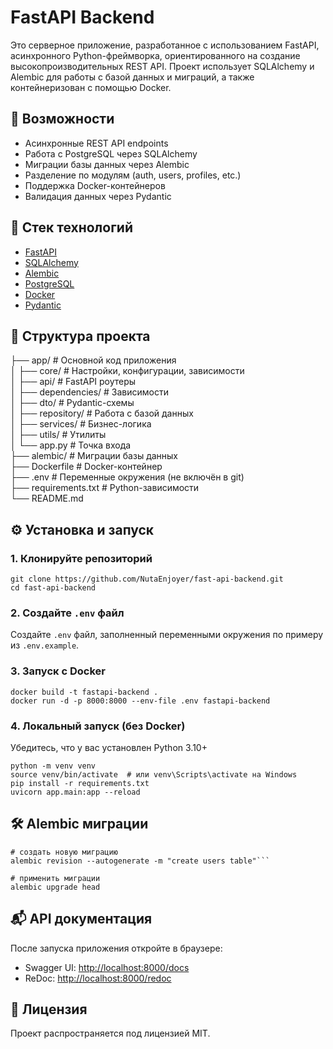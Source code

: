 # FastAPI Backend

Это серверное приложение, разработанное с использованием FastAPI, асинхронного Python-фреймворка, ориентированного на создание высокопроизводительных REST API. Проект использует SQLAlchemy и Alembic для работы с базой данных и миграций, а также контейнеризован с помощью Docker.

## 📌 Возможности

- Асинхронные REST API endpoints
- Работа с PostgreSQL через SQLAlchemy
- Миграции базы данных через Alembic
- Разделение по модулям (auth, users, profiles, etc.)
- Поддержка Docker-контейнеров
- Валидация данных через Pydantic

## 🚀 Стек технологий

- [FastAPI](https://fastapi.tiangolo.com/)
- [SQLAlchemy](https://www.sqlalchemy.org/)
- [Alembic](https://alembic.sqlalchemy.org/)
- [PostgreSQL](https://www.postgresql.org/)
- [Docker](https://www.docker.com/)
- [Pydantic](https://docs.pydantic.dev/)

## 📁 Структура проекта

├── app/ # Основной код приложения  
│ ├── core/ # Настройки, конфигурации, зависимости  
│ ├── api/ # FastAPI роутеры  
│ ├── dependencies/ # Зависимости  
│ ├── dto/ # Pydantic-схемы  
│ ├── repository/ # Работа с базой данных  
│ ├── services/ # Бизнес-логика  
│ ├── utils/ # Утилиты  
│ └── app.py # Точка входа  
├── alembic/ # Миграции базы данных  
├── Dockerfile # Docker-контейнер  
├── .env # Переменные окружения (не включён в git)  
├── requirements.txt # Python-зависимости  
└── README.md  

## ⚙️ Установка и запуск

### 1. Клонируйте репозиторий

```shell
git clone https://github.com/NutaEnjoyer/fast-api-backend.git
cd fast-api-backend 
```

### 2. Создайте `.env` файл

Создайте `.env` файл, заполненный переменными окружения по примеру из `.env.example`.

### 3. Запуск с Docker

```shell
docker build -t fastapi-backend .
docker run -d -p 8000:8000 --env-file .env fastapi-backend
```

### 4. Локальный запуск (без Docker)

Убедитесь, что у вас установлен Python 3.10+

```shell
python -m venv venv
source venv/bin/activate  # или venv\Scripts\activate на Windows
pip install -r requirements.txt
uvicorn app.main:app --reload
```


## 🛠 Alembic миграции

```shell
# создать новую миграцию
alembic revision --autogenerate -m "create users table"```

# применить миграции
alembic upgrade head
```

## 📬 API документация

После запуска приложения откройте в браузере:

- Swagger UI: [http://localhost:8000/docs](http://localhost:8000/docs)
- ReDoc: [http://localhost:8000/redoc](http://localhost:8000/redoc)

## 📄 Лицензия

Проект распространяется под лицензией MIT.
